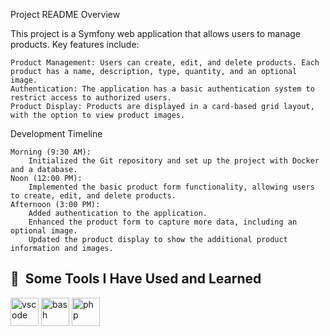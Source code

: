 Project README
Overview

This project is a Symfony web application that allows users to manage products. Key features include:

    Product Management: Users can create, edit, and delete products. Each product has a name, description, type, quantity, and an optional image.
    Authentication: The application has a basic authentication system to restrict access to authorized users.
    Product Display: Products are displayed in a card-based grid layout, with the option to view product images.

Development Timeline

    Morning (9:30 AM):
        Initialized the Git repository and set up the project with Docker and a database.
    Noon (12:00 PM):
        Implemented the basic product form functionality, allowing users to create, edit, and delete products.
    Afternoon (3:00 PM):
        Added authentication to the application.
        Enhanced the product form to capture more data, including an optional image.
        Updated the product display to show the additional product information and images.

<h2> 🚀 &nbsp;Some Tools I Have Used and Learned</h2>
<p align="left">
<img src="https://cdn.jsdelivr.net/gh/devicons/devicon/icons/phpstorm/phpstorm-original.svg" alt="vscode" width="45" height="45"/>
<img src="https://cdn.jsdelivr.net/gh/devicons/devicon/icons/docker/docker-original.svg" alt="bash" width="45" height="45"/>
<img src="https://cdn.jsdelivr.net/gh/devicons/devicon/icons/php/php-original.svg" alt="php" width="45" height="45"/>
</p>
